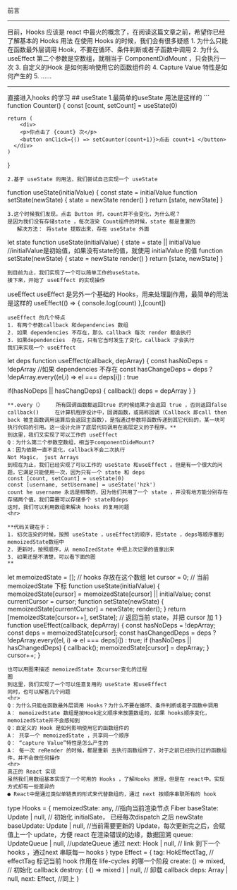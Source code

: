 前言
<hr>
目前，Hooks 应该是 react 中最火的概念了，在阅读这篇文章之前，希望你已经了解基本的 Hooks 用法
在使用 Hooks 的时候，我们会有很多疑惑
1. 为什么只能在函数最外层调用 Hook，不要在循环、条件判断或者子函数中调用
2. 为什么 useEffect 第二个参数是空数组，就相当于 ComponentDidMount ，只会执行一次
3. 自定义的Hook 是如何影响使用它的函数组件的
4. Capture Value 特性是如何产生的
5. ......
<hr>
直接进入hooks 的学习
## useState
1.最简单的useState 用法是这样的
```
function Counter() {
        const [count, setCount] = useState(0)
    
    return (
        <div>
        <p>你点击了 {count} 次</p>
        <button onClick={() => setCounter(count+1)}>点击 count+1 </button>
      </div>
    )
}
```
2.基于 useState 的用法，我们尝试自己实现一个 useState
```
function useState(initialValue) {
    const state = initialValue
  function setState(newState) {
    state = newState
    render()
  }
  return [state, newState]
}
```
3.这个时候我们发现，点击 Button 时，count并不会变化，为什么呢？ 
是因为我们没有存储state ，每次渲染 Count组件的时候，state 都是重置的
   解决方法： 将state 提取出来，存在 useState 外面
   ```
let state
function useState(initialValue) {
    state = state || initialValue    //initialValue是初始值，如果没有state的值，就使用 initialValue 的值
  function setState(newState) {
        state = newState
      render()
  }
  return [state, newState]
}
```
到目前为止，我们实现了一个可以简单工作的useState。
接下来，开始了 useEffect 的实现操作
```
useEffect
useEffect 是另外一个基础的 Hooks，用来处理副作用，最简单的用法是这样的
useEffect(() => {
    console.log(count)
},[count])
```
useEffect 的几个特点
1. 有两个参数callback 和dependencies 数组
2. 如果 dependencies 不存在，那么 callback 每次 render 都会执行
3. 如果dependencies  存在，只有它当时发生了变化，callback 才会执行
我们来实现一个 useEffect
```
let deps
function useEffect(callback, depArray) {
    const hasNoDeps = !depArray          //如果 dependencies 不存在
  const hasChangeDeps = deps ?  !depArray.every((el,i) => el === deps[i]) : true
  
  if(hasNoDeps || hasChangDeps) {
        callback()
      deps = depArray
  }
}
```
**.every（）    所有回调函数都返回true 的时候结果才会返回 true ，否则返回false
callback()     在计算机程序设计中，回调函数，或简称回调（Callback 即call then back 被主函数调用运算后会返回主函数），是指通过参数将函数传递到其它代码的，某一块可执行代码的引用。这一设计允许了底层代码调用在高层定义的子程序。**
到这里，我们又实现了可以工作的 useEffect 
Q：为什么第二个参数空数组，相当于componentDideMount?
A：因为依赖一直不变化，callback不会二次执行
Not Magic， just Arrays
到现在为止，我们已经实现了可以工作的 useState 和useEffect 。但是有一个很大的问题，它满足只能使用一次，因为只有一个 state 和 deps 
const [count, setCount] = useState(0)
const [username, setUsername] = useState('hzk')
count he username 永远是相等的，因为他们共用了一个 state ，并没有地方能分别存在存储两个值。我们需要可以存储多个 state和deps
这时，我们可以利用数组来解决 hooks 的复用问题
<hr>

**代码关键在于：
1. 初次渲染的时候，按照 useState ，useEffect的顺序，把state ，deps等顺序塞到 memoizedState数组中
2. 更新时，按照顺序，从 memoIzedState 中把上次记录的值拿出来
3. 如果还是不清楚，可以看下面的图
**
```
let memoizedState = []; // hooks 存放在这个数组
let cursor = 0; // 当前 memoizedState 下标
function useState(initialValue) {
  memoizedState[cursor] = memoizedState[cursor] || initialValue;
  const currentCursor = cursor;
  function setState(newState) {
    memoizedState[currentCursor] = newState;
    render();
  }
  return [memoizedState[cursor++], setState]; // 返回当前 state，并把 cursor 加 1
}
function useEffect(callback, depArray) {
  const hasNoDeps = !depArray;
  const deps = memoizedState[cursor];
  const hasChangedDeps = deps
    ? !depArray.every((el, i) => el === deps[i])
    : true;
  if (hasNoDeps || hasChangedDeps) {
    callback();
    memoizedState[cursor] = depArray;
  }
  cursor++;
}
```
也可以用图来描述 memoizedState 及cursor变化的过程
图
到这里，我们实现了一个可以任意复用的 useState 和useEffect
同时，也可以解答几个问题
<hr>
Q：为什么只能在函数最外层调用 Hooks？为什么不要在循环、条件判断或者子函数中调用
A： memoizedState 数组是按Hook定义顺序来放置数组的，如果 hooks顺序变化，memoizedState并不会感知到
Q：自定义的 Hook 是如何影响使用它的函数组件的
A： 共享一个 memoizedState ，共享同一个顺序
Q： “capture Value”特性是怎么产生的
A： 每一次 reRender 的时候，都是重新 去执行函数组件了，对于之前已经执行过的函数组件，并不会做任何操作
<hr>
真正的 React 实现
虽然我们用数组基本实现了一个可用的 Hooks ，了解Hooks 原理，但是在 react中。实现方式却有一些差异的
● React中是通过类似单链表的形式来代替数组的，通过 next 按顺序串联所有的 hook
```
type Hooks = {
         memoizedState: any,                           //指向当前渲染节点 Fiber
             baseState: Update<any> | null,                // 初始化 initialSate， 已经每次dispatch 之后 newState
       baseUpdate: Update<any> | null,               //当前需要更新的 Update，每次更新完之后，会赋值上一个 update，方便 react 在渲染错误的边缘，数据回溯
       queue: UpdateQueue<any> | null,                           //updateQueue 通过
       next: Hook | null,                            // link 到下一个 hooks ，通过next 串联每一 hooks
}
type Effect = {
       tag: HokEffectTag,                                                       // effectTag 标记当前 hook 作用在 life-cycles 的哪一个阶段
       create: () => mixed,                         // 初始化 callback
       destroy: ( () => mixed ) | null,             // 卸载 callback
       deps: Array<mixed> | null,
       next: Effect,                                //同上
}
```
